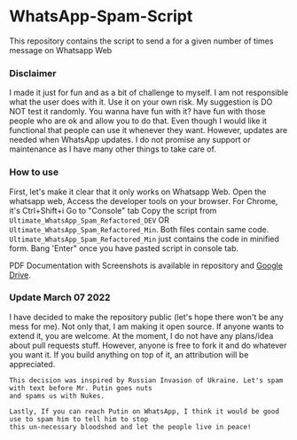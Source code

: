 # WhatsApp-Spam-Script
This repository contains the script to send a for a given number of times message on Whatsapp Web

### Disclaimer
I made it just for fun and as a bit of challenge to myself. I am not responsible what the user does with it. Use 
it on your own risk. My suggestion is DO NOT test it randomly. You wanna have fun with it? have fun with those people 
who are ok and allow you to do that.
Even though I would like it functional that people can use it whenever they want. However, 
updates are needed when WhatsApp updates. I do not promise any support or maintenance as I have many other things 
to take care of. 

### How to use
First, let's make it clear that it only works on Whatsapp Web.
Open the whatsapp web, Access the developer tools on your browser. For Chrome, it's Ctrl+Shift+i
Go to "Console" tab 
Copy the script from ``Ultimate_WhatsApp_Spam_Refactored_DEV`` OR ``Ultimate_WhatsApp_Spam_Refactored_Min``. Both files
contain same code. ``Ultimate_WhatsApp_Spam_Refactored_Min`` just contains the code in minified form.
Bang 'Enter" once you have pasted script in console tab.

PDF Documentation with Screenshots is available in repository and [Google Drive](https://drive.google.com/file/d/1fAkCxhbL21nXTe21yhO4M4urmr67GKI7/view?usp=sharing).

### Update March 07 2022
I have decided to make the repository public (let's hope there won't be any mess for me). Not only that, I am making it
open source. If anyone wants to extend it, you are welcome. At the moment, I do not have any plans/idea about pull requests
stuff. However, anyone is free to fork it and do whatever you want it. If you build anything on top of it, an attribution 
will be appreciated.

```
This decision was inspired by Russian Invasion of Ukraine. Let's spam with text before Mr. Putin goes nuts
and spams us with Nukes.

Lastly, If you can reach Putin on WhatsApp, I think it would be good use to spam him to tell him to stop
this un-necessary bloodshed and let the people live in peace!
```
